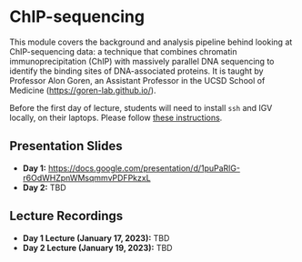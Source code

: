 # ChIP-sequencing
This module covers the background and analysis pipeline behind looking at ChIP-sequencing data: a technique that combines chromatin immunoprecipitation (ChIP) with massively parallel DNA sequencing to identify the binding sites of DNA-associated proteins. It is taught by Professor Alon Goren, an Assistant Professor in the UCSD School of Medicine (https://goren-lab.github.io/).

Before the first day of lecture, students will need to install `ssh` and IGV locally, on their laptops. Please follow [these instructions](chipseq_setup.md).

## Presentation Slides
* **Day 1:** https://docs.google.com/presentation/d/1puPaRlG-r6OdWHZpnWMsqmmvPDFPkzxL
* **Day 2:** TBD

## Lecture Recordings

* **Day 1 Lecture (January 17, 2023):** TBD
* **Day 2 Lecture (January 19, 2023):** TBD
